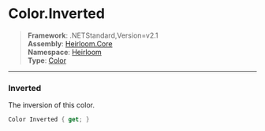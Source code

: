 # Color.Inverted

> **Framework**: .NETStandard,Version=v2.1  
> **Assembly**: [Heirloom.Core][0]  
> **Namespace**: [Heirloom][0]  
> **Type**: [Color][1]  

--------------------------------------------------------------------------------

### Inverted

The inversion of this color.

```cs
Color Inverted { get; }
```

[0]: ../Heirloom.Core.md
[1]: Heirloom.Color.md
